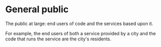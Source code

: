 # General public

The public at large: end users of code and the services based upon it.

For example, the end users of both a service provided by a city and the code that runs the service are the city's residents.
